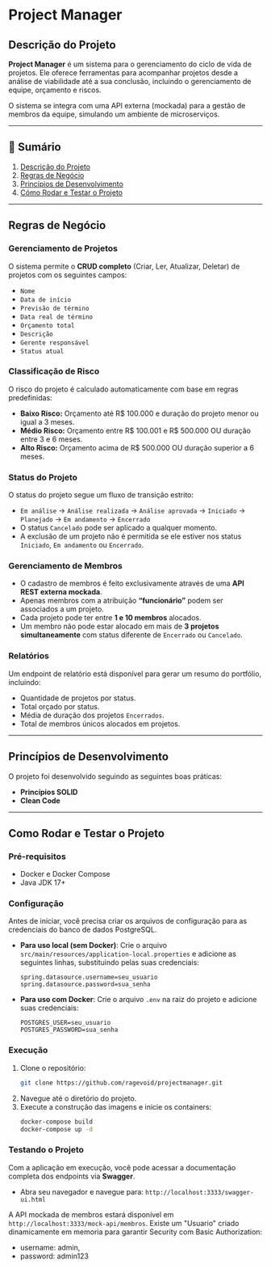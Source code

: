 # Project Manager

## Descrição do Projeto
**Project Manager** é um sistema para o gerenciamento do ciclo de vida de projetos. Ele oferece ferramentas para acompanhar projetos desde a análise de viabilidade até a sua conclusão, incluindo o gerenciamento de equipe, orçamento e riscos.

O sistema se integra com uma API externa (mockada) para a gestão de membros da equipe, simulando um ambiente de microserviços.

---

## 📑 Sumário
1. [Descrição do Projeto](#descrição-do-projeto)
2. [Regras de Negócio](#regras-de-negócio)
3. [Princípios de Desenvolvimento](#princípios-de-desenvolvimento)
4. [Cómo Rodar e Testar o Projeto](#como-rodar-e-testar-o-projeto)   
---

## Regras de Negócio

### Gerenciamento de Projetos
O sistema permite o **CRUD completo** (Criar, Ler, Atualizar, Deletar) de projetos com os seguintes campos:
* `Nome`
* `Data de início`
* `Previsão de término`
* `Data real de término`
* `Orçamento total`
* `Descrição`
* `Gerente responsável`
* `Status atual`

### Classificação de Risco
O risco do projeto é calculado automaticamente com base em regras predefinidas:
* **Baixo Risco:** Orçamento até R$ 100.000 e duração do projeto menor ou igual a 3 meses.
* **Médio Risco:** Orçamento entre R$ 100.001 e R$ 500.000 OU duração entre 3 e 6 meses.
* **Alto Risco:** Orçamento acima de R$ 500.000 OU duração superior a 6 meses.

### Status do Projeto
O status do projeto segue um fluxo de transição estrito:
* `Em análise` → `Análise realizada` → `Análise aprovada` → `Iniciado` → `Planejado` → `Em andamento` → `Encerrado`
* O status `Cancelado` pode ser aplicado a qualquer momento.
* A exclusão de um projeto não é permitida se ele estiver nos status `Iniciado`, `Em andamento` ou `Encerrado`.

### Gerenciamento de Membros
* O cadastro de membros é feito exclusivamente através de uma **API REST externa mockada**.
* Apenas membros com a atribuição **“funcionário”** podem ser associados a um projeto.
* Cada projeto pode ter entre **1 e 10 membros** alocados.
* Um membro não pode estar alocado em mais de **3 projetos simultaneamente** com status diferente de `Encerrado` ou `Cancelado`.

### Relatórios
Um endpoint de relatório está disponível para gerar um resumo do portfólio, incluindo:
* Quantidade de projetos por status.
* Total orçado por status.
* Média de duração dos projetos `Encerrados`.
* Total de membros únicos alocados em projetos.

---

## Princípios de Desenvolvimento
O projeto foi desenvolvido seguindo as seguintes boas práticas:
* **Princípios SOLID**
* **Clean Code**

---

## Como Rodar e Testar o Projeto

### Pré-requisitos
* Docker e Docker Compose
* Java JDK 17+

### Configuração
Antes de iniciar, você precisa criar os arquivos de configuração para as credenciais do banco de dados PostgreSQL.

* **Para uso local (sem Docker)**:
    Crie o arquivo `src/main/resources/application-local.properties` e adicione as seguintes linhas, substituindo pelas suas credenciais:
    ```properties
    spring.datasource.username=seu_usuario
    spring.datasource.password=sua_senha
    ```
    
* **Para uso com Docker**:
    Crie o arquivo `.env` na raiz do projeto e adicione suas credenciais:
    ```env
    POSTGRES_USER=seu_usuario
    POSTGRES_PASSWORD=sua_senha
    ```

### Execução
1.  Clone o repositório:
    ```bash
    git clone https://github.com/ragevoid/projectmanager.git
    ```
2.  Navegue até o diretório do projeto.
3.  Execute a construção das imagens e inicie os containers:
    ```bash
    docker-compose build
    docker-compose up -d
    ```

### Testando o Projeto
Com a aplicação em execução, você pode acessar a documentação completa dos endpoints via **Swagger**.
* Abra seu navegador e navegue para: `http://localhost:3333/swagger-ui.html`

A API mockada de membros estará disponível em `http://localhost:3333/mock-api/membros`.
Existe um "Usuario" criado dinamicamente em memoria para garantir Security com Basic Authorization: 
 * username: admin,  
 * password: admin123
